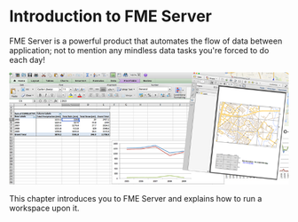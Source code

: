 # Introduction to FME Server

FME Server is a powerful product that automates the flow of data between application; not to mention any mindless data tasks you're forced to do each day!

![](./Images/Img1.000.IntroGraphic.png)

This chapter introduces you to FME Server and explains how to run a workspace upon it.